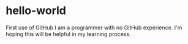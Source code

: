 # hello-world
First use of GitHub
I am a programmer with no GitHub experience.  I'm hoping this will be helpful in my learning process.
